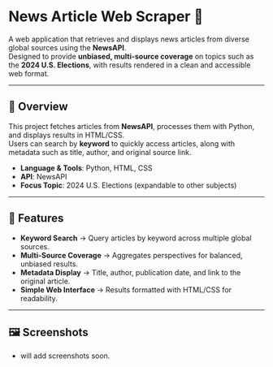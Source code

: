 # News Article Web Scraper 📰  

A web application that retrieves and displays news articles from diverse global sources using the **NewsAPI**.  
Designed to provide **unbiased, multi-source coverage** on topics such as the **2024 U.S. Elections**, with results rendered in a clean and accessible web format.  

---

## 📖 Overview  
This project fetches articles from **NewsAPI**, processes them with Python, and displays results in HTML/CSS.  
Users can search by **keyword** to quickly access articles, along with metadata such as title, author, and original source link.  

- **Language & Tools**: Python, HTML, CSS  
- **API**: NewsAPI  
- **Focus Topic**: 2024 U.S. Elections (expandable to other subjects)  

---

## 🚀 Features  
- **Keyword Search** → Query articles by keyword across multiple global sources.  
- **Multi-Source Coverage** → Aggregates perspectives for balanced, unbiased results.  
- **Metadata Display** → Title, author, publication date, and link to the original article.  
- **Simple Web Interface** → Results formatted with HTML/CSS for readability.  

---

## 🖼️ Screenshots  
- will add screenshots soon.


